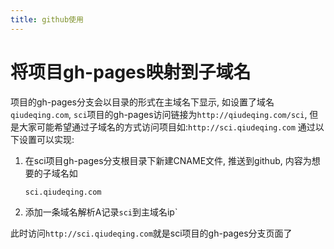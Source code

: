 ```yaml
---
title: github使用
---
```




# 将项目gh-pages映射到子域名

项目的gh-pages分支会以目录的形式在主域名下显示, 如设置了域名`qiudeqing.com`, `sci`项目的gh-pages访问链接为`http://qiudeqing.com/sci`, 但是大家可能希望通过子域名的方式访问项目如:`http://sci.qiudeqing.com` 通过以下设置可以实现:

1. 在sci项目gh-pages分支根目录下新建CNAME文件, 推送到github, 内容为想要的子域名如
    ```
    sci.qiudeqing.com
    ```
2. 添加一条域名解析A记录`sci`到主域名ip`

此时访问`http://sci.qiudeqing.com`就是sci项目的gh-pages分支页面了
